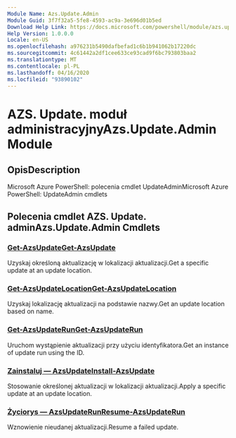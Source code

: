 ```yaml
---
Module Name: Azs.Update.Admin
Module Guid: 3f7f32a5-5fe8-4593-ac9a-3e696d01b5ed
Download Help Link: https://docs.microsoft.com/powershell/module/azs.update.admin
Help Version: 1.0.0.0
Locale: en-US
ms.openlocfilehash: a976231b5490dafbefad1c6b1b941062b17220dc
ms.sourcegitcommit: 4c61442a2df1cee633ce93cad9f6bc793803baa2
ms.translationtype: MT
ms.contentlocale: pl-PL
ms.lasthandoff: 04/16/2020
ms.locfileid: "93890102"
---
```

# <span data-ttu-id="c0cec-101">AZS. Update. moduł administracyjny</span><span class="sxs-lookup"><span data-stu-id="c0cec-101">Azs.Update.Admin Module</span></span>
## <span data-ttu-id="c0cec-102">Opis</span><span class="sxs-lookup"><span data-stu-id="c0cec-102">Description</span></span>
<span data-ttu-id="c0cec-103">Microsoft Azure PowerShell: polecenia cmdlet UpdateAdmin</span><span class="sxs-lookup"><span data-stu-id="c0cec-103">Microsoft Azure PowerShell: UpdateAdmin cmdlets</span></span>

## <span data-ttu-id="c0cec-104">Polecenia cmdlet AZS. Update. admin</span><span class="sxs-lookup"><span data-stu-id="c0cec-104">Azs.Update.Admin Cmdlets</span></span>
### [<span data-ttu-id="c0cec-105">Get-AzsUpdate</span><span class="sxs-lookup"><span data-stu-id="c0cec-105">Get-AzsUpdate</span></span>](Get-AzsUpdate.md)
<span data-ttu-id="c0cec-106">Uzyskaj określoną aktualizację w lokalizacji aktualizacji.</span><span class="sxs-lookup"><span data-stu-id="c0cec-106">Get a specific update at an update location.</span></span>

### [<span data-ttu-id="c0cec-107">Get-AzsUpdateLocation</span><span class="sxs-lookup"><span data-stu-id="c0cec-107">Get-AzsUpdateLocation</span></span>](Get-AzsUpdateLocation.md)
<span data-ttu-id="c0cec-108">Uzyskaj lokalizację aktualizacji na podstawie nazwy.</span><span class="sxs-lookup"><span data-stu-id="c0cec-108">Get an update location based on name.</span></span>

### [<span data-ttu-id="c0cec-109">Get-AzsUpdateRun</span><span class="sxs-lookup"><span data-stu-id="c0cec-109">Get-AzsUpdateRun</span></span>](Get-AzsUpdateRun.md)
<span data-ttu-id="c0cec-110">Uruchom wystąpienie aktualizacji przy użyciu identyfikatora.</span><span class="sxs-lookup"><span data-stu-id="c0cec-110">Get an instance of update run using the ID.</span></span>

### [<span data-ttu-id="c0cec-111">Zainstaluj — AzsUpdate</span><span class="sxs-lookup"><span data-stu-id="c0cec-111">Install-AzsUpdate</span></span>](Install-AzsUpdate.md)
<span data-ttu-id="c0cec-112">Stosowanie określonej aktualizacji w lokalizacji aktualizacji.</span><span class="sxs-lookup"><span data-stu-id="c0cec-112">Apply a specific update at an update location.</span></span>

### [<span data-ttu-id="c0cec-113">Życiorys — AzsUpdateRun</span><span class="sxs-lookup"><span data-stu-id="c0cec-113">Resume-AzsUpdateRun</span></span>](Resume-AzsUpdateRun.md)
<span data-ttu-id="c0cec-114">Wznowienie nieudanej aktualizacji.</span><span class="sxs-lookup"><span data-stu-id="c0cec-114">Resume a failed update.</span></span>

